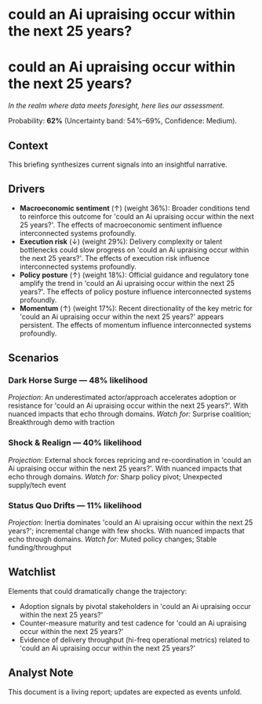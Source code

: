 # could an Ai upraising occur within the next 25 years?

# could an Ai upraising occur within the next 25 years?

*In the realm where data meets foresight, here lies our assessment.*

Probability: **62%** (Uncertainty band: 54%–69%, Confidence: Medium).

## Context
This briefing synthesizes current signals into an insightful narrative.

## Drivers
- **Macroeconomic sentiment** (↑) (weight 36%): Broader conditions tend to reinforce this outcome for 'could an Ai upraising occur within the next 25 years?'. The effects of macroeconomic sentiment influence interconnected systems profoundly.
- **Execution risk** (↓) (weight 29%): Delivery complexity or talent bottlenecks could slow progress on 'could an Ai upraising occur within the next 25 years?'. The effects of execution risk influence interconnected systems profoundly.
- **Policy posture** (↑) (weight 18%): Official guidance and regulatory tone amplify the trend in 'could an Ai upraising occur within the next 25 years?'. The effects of policy posture influence interconnected systems profoundly.
- **Momentum** (↑) (weight 17%): Recent directionality of the key metric for 'could an Ai upraising occur within the next 25 years?' appears persistent. The effects of momentum influence interconnected systems profoundly.

## Scenarios
### Dark Horse Surge — 48% likelihood

*Projection*: An underestimated actor/approach accelerates adoption or resistance for 'could an Ai upraising occur within the next 25 years?'. With nuanced impacts that echo through domains.
  *Watch for:* Surprise coalition; Breakthrough demo with traction
### Shock & Realign — 40% likelihood

*Projection*: External shock forces repricing and re-coordination in 'could an Ai upraising occur within the next 25 years?'. With nuanced impacts that echo through domains.
  *Watch for:* Sharp policy pivot; Unexpected supply/tech event
### Status Quo Drifts — 11% likelihood

*Projection*: Inertia dominates 'could an Ai upraising occur within the next 25 years?'; incremental change with few shocks. With nuanced impacts that echo through domains.
  *Watch for:* Muted policy changes; Stable funding/throughput

## Watchlist
Elements that could dramatically change the trajectory:
- Adoption signals by pivotal stakeholders in 'could an Ai upraising occur within the next 25 years?'
- Counter-measure maturity and test cadence for 'could an Ai upraising occur within the next 25 years?'
- Evidence of delivery throughput (hi-freq operational metrics) related to 'could an Ai upraising occur within the next 25 years?'

## Analyst Note
This document is a living report; updates are expected as events unfold.

